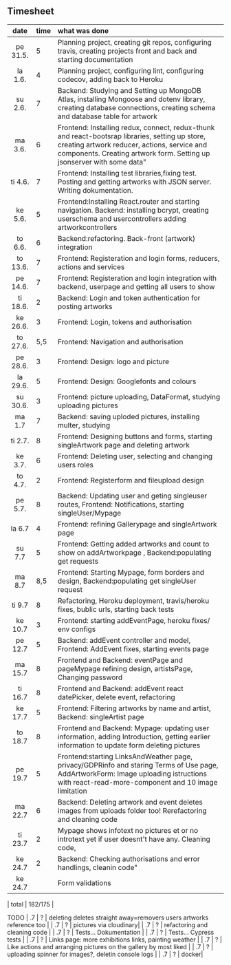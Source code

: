 ## Timesheet

| date  | time | what was done  |
| :----:|:-----| :-----|
| pe 31.5. | 5    | Planning project, creating git repos, configuring travis, creating projects front and back and starting documentation 
| la 1.6.  | 4    | Planning project, configuring lint, configuring codecov, adding back to Heroku |
| su 2.6.  | 7    | Backend: Studying and Setting up MongoDB Atlas, installing Mongoose and dotenv library, creating database connections, creating schema and database table for artwork |
| ma 3.6.  | 6    | Frontend: Installing redux, connect, redux-thunk and react-bootsrap libraries, setting up store, creating artwork reducer, actions, service and components. Creating artwork form. Setting up jsonserver with some data" |
| ti 4.6.  | 7    | Frontend: Installing test libraries,fixing test. Posting and getting artworks with JSON server. Writing dokumentation.|
| ke 5.6.  | 5    | Frontend:Installing React.router and starting navigation. Backend: installing bcrypt, creating userschema and usercontrollers adding artworkcontrollers|
| to 6.6.  | 6    | Backend:refactoring. Back-front (artwork) integration |
| to 13.6. | 7    | Frontend: Registeration and login forms, reducers, actions and services|
| pe 14.6. | 7    | Frontend: Registeration and login integration with backend, userpage and getting all users to show |
| ti 18.6. | 2    | Backend: Login and token authentication for posting artworks |
| ke 26.6. | 3    | Frontend: Login, tokens and authorisation |
| to 27.6. | 5,5  | Frontend: Navigation and authorisation |
| pe 28.6. | 3    | Frontend: Design: logo and picture |
| la 29.6. | 5    | Frontend: Design: Googlefonts and colours |
| su 30.6. | 3    | Frontend: picture uploading, DataFormat, studying uploading pictures |
| ma 1.7   | 7    | Backend: saving uploded pictures, installing multer, studying |
| ti 2.7.  | 8    | Frontend: Designing buttons and forms, starting singleArtwork page and deleting artwork |
| ke 3.7.  | 6    | Frontend: Deleting user, selecting and changing users roles |
| to 4.7.  | 2    | Frontend: Registerform and fileupload design |
| pe 5.7.  | 8    | Backend: Updating user and geting singleuser routes, Frontend: Notifications, starting singleUser/Mypage |
| la 6.7   | 4    | Frontend: refining Gallerypage and singleArtwork page |
| su 7.7   | 5    | Frontend: Getting added artworks and count to show on addArtworkpage , Backend:populating get requests |
| ma 8.7   | 8,5  | Frontend: Starting Mypage, form borders and design, Backend:populating get singleUser request |
| ti 9.7   | 8    | Refactoring, Heroku deployment, travis/heroku fixes,  bublic urls, starting back tests|
| ke 10.7  | 3    | Frontend: starting addEventPage, heroku fixes/ env configs |
| pe 12.7  | 5    | Backend: addEvent controller and model, Frontend: AddEvent fixes,  starting events page
| ma 15.7  | 8    | Frontend and Backend: eventPage and pageMypage refining design, artistsPage, Changing password | 
| ti 16.7  | 8    | Frontend and Backend: addEvent react datePicker, delete event, refactoring | 
| ke 17.7  | 5    | Frontend: Filtering artworks by name and artist,  Backend: singleArtist page |
| to 18.7  |  8   | Frontend and Backend: Mypage: updating user information, adding Introduction, getting earlier information to update form deleting pictures |
| pe 19.7  | 5    | Frontend:starting LinksAndWeather page, privacy/GDPRinfo and staring Terms of Use page, AddArtworkForm: Image uploading istructions with react-read-more-component and 10 image limitation |
| ma 22.7  |  6   | Backend: Deleting artwork and event deletes images from uploads folder too! Rerefactoring and cleaning code |
| ti 23.7  |  2   | Mypage shows infotext no pictures et or no introtext yet if user doesnt't have any.  Cleaning code, |
| ke 24.7  |  2   | Backend: Checking authorisations and error handlings, cleanin code"
| ke 24.7  |     | Form validations |


| total |  182/175  |  



 TODO
  |  .7  |  ?    | deleting deletes straight away=removers users artworks reference too |
 |  .7  |  ?    | pictures via cloudinary|
|  .7  |  ?    |  refactoring and cleaning code |
|   .7  |  ?    | Tests... Dokumentation |
|   .7  |  ?    | Tests... Cypress tests |
|  .7  |  ?    | Links page: more exhibitions links, painting weather  | 
|  .7  |  ?    | Like actions and arranging pictures on the gallery by most liked | 
|  .7  |  ?    | uploading spinner for images?, deletin console logs | 
|  .7  |  ?    | docker| 





 
